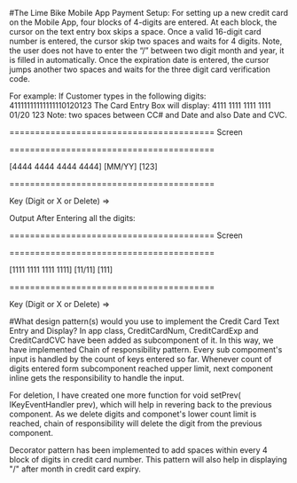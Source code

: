 #The Lime Bike Mobile App Payment Setup:
For setting up a new credit card on the Mobile App, four blocks of 4-digits are entered. At each block, the cursor on the text entry box skips a space. Once a valid 16-digit card number is entered, the cursor skip two spaces and waits for 4 digits. Note, the user does not have to enter the “/” between two digit month and year, it is filled in automatically. Once the expiration date is entered, the cursor jumps another two spaces and waits for the three digit card verification code.

For example: If Customer types in the following digits:
41111111111111110120123
The Card Entry Box will display:
4111 1111 1111 1111 01/20 123
Note: two spaces between CC# and Date and also Date and CVC.

========================================
Screen 

========================================




[4444 4444 4444 4444]  [MM/YY]  [123]  




========================================

Key (Digit or X or Delete) => 

Output After Entering all the digits:

========================================
Screen

========================================




[1111 1111 1111 1111]  [11/11]  [111]  




========================================

Key (Digit or X or Delete) => 

#What design pattern(s) would you use to implement the Credit Card Text Entry and Display?
In app class, CreditCardNum, CreditCardExp and CreditCardCVC have been added as subcomponent of it. In this way, we have implemented Chain of responsibility pattern. Every sub compoment's input is handled by the count of keys entered so far. Whenever count of digits entered form subcomponent reached upper limit, next component inline gets the responsibility to handle the input.

For deletion, I have created one more function for void setPrev( IKeyEventHandler prev), which will help in revering back to the previous component. As we delete digits and componet's lower count limit is reached, chain of responsibility will delete the digit from the previous component.

Decorator pattern has been implemented to add spaces within every 4 block of digits in credit card number. This pattern will also help in displaying "/" after month in credit card expiry.

